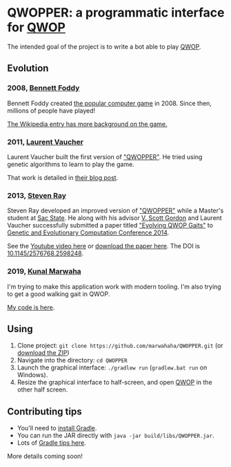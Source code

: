 # QWOPPER: a programmatic interface for [QWOP](http://www.foddy.net/Athletics.html)

The intended goal of the project is to write a bot able to play [QWOP](http://www.foddy.net/Athletics.html).

## Evolution
### 2008, [Bennett Foddy](http://foddy.net/)
Bennett Foddy created [the popular computer game](http://www.foddy.net/Athletics.html) in 2008.
Since then, millions of people have played!

[The Wikipedia entry has more background on the game.](https://en.wikipedia.org/wiki/QWOP)


### 2011, [Laurent Vaucher](https://slowfrog.blogspot.com/)
Laurent Vaucher built the first version of ["QWOPPER"](https://github.com/slowfrog/qwopper).
He tried using genetic algorithms to learn to play the game.

That work is detailed in [their blog post](http://slowfrog.blogspot.com/2011/03/genetically-engineered-qwop-part-1.html).

### 2013, [Steven Ray](https://github.com/pizzapotamus)
Steven Ray developed an improved version of ["QWOPPER"](https://github.com/pizzapotamus/Qwopper) while a Master's student at [Sac State](https://www.csus.edu/).
He along with his advisor [V. Scott Gordon](https://athena.ecs.csus.edu/~gordonvs/) and Laurent Vaucher successfully submitted a paper titled ["Evolving QWOP Gaits"](https://ai.google/research/pubs/pub42902) to [Genetic and Evolutionary Computation Conference 2014](http://www.sigevo.org/gecco-2014/).

See the [Youtube video here](https://www.youtube.com/watch?v=eWxFI3NHtT8) or [download the paper here](http://athena.ecs.csus.edu/~gordonvs/papers/QWOPgecco14.pdf). The DOI is [10.1145/2576768.2598248](http://doi.org/10.1145/2576768.2598248).

### 2019, [Kunal Marwaha](http://kunalmarwaha.com/)
I'm trying to make this application work with modern tooling. I'm also trying to get a good walking gait in QWOP.

[My code is here](https://github.com/marwahaha/QWOPPER).

## Using
1. Clone project: `git clone https://github.com/marwahaha/QWOPPER.git` (or [download the ZIP](https://github.com/marwahaha/QWOPPER/archive/master.zip))
2. Navigate into the directory: `cd QWOPPER`
3. Launch the graphical interface: `./gradlew run` (`gradlew.bat run` on Windows).
4. Resize the graphical interface to half-screen, and open [QWOP](http://www.foddy.net/Athletics.html) in the other half screen.

## Contributing tips
* You'll need to [install Gradle](https://gradle.org/install/).
* You can run the JAR directly with `java -jar build/libs/QWOPPER.jar`.
* Lots of [Gradle tips here](https://github.com/shekhargulati/gradle-tips).

More details coming soon!
